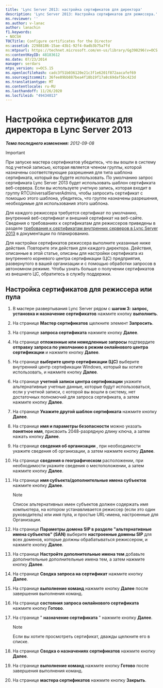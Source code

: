 ```yaml
---
title: 'Lync Server 2013: настройка сертификатов для директора'
description: 'Lync Server 2013: Настройка сертификатов для режиссера.'
ms.reviewer: ''
ms.author: v-lanac
author: lanachin
f1.keywords:
- NOCSH
TOCTitle: Configure certificates for the Director
ms:assetid: 22988186-15ae-43b1-92f4-0adb3b75a7fd
ms:mtpsurl: https://technet.microsoft.com/en-us/library/Gg398296(v=OCS.15)
ms:contentKeyID: 48183612
ms.date: 07/23/2014
manager: serdars
mtps_version: v=OCS.15
ms.openlocfilehash: cadc3f51b036120e21c3f1e6201f872aacafef69
ms.sourcegitcommit: 36fee89bb887bea4f18b19f17a8c69daf5bc423d
ms.translationtype: MT
ms.contentlocale: ru-RU
ms.lasthandoff: 11/26/2020
ms.locfileid: "49434013"
---
```

# <a name="configure-certificates-for-the-director-in-lync-server-2013"></a>Настройка сертификатов для директора в Lync Server 2013

<div data-xmlns="http://www.w3.org/1999/xhtml">

<div class="topic" data-xmlns="http://www.w3.org/1999/xhtml" data-msxsl="urn:schemas-microsoft-com:xslt" data-cs="https://msdn.microsoft.com/">

<div data-asp="https://msdn2.microsoft.com/asp">



</div>

<div id="mainSection">

<div id="mainBody">

<span> </span>

_**Тема последнего изменения:** 2012-09-08_

<div>


> [!IMPORTANT]  
> При запуске мастера сертификатов убедитесь, что вы вошли в систему под учетной записью, которая является членом группы, которой назначены соответствующие разрешения для типа шаблона сертификата, который вы будете использовать. По умолчанию запрос сертификата Lync Server 2013 будет использовать шаблон сертификата веб-сервера. Если вы используете учетную запись, которая входит в группу RTCUniversalServerAdmins, чтобы запросить сертификат с помощью этого шаблона, убедитесь, что группе назначены разрешения, необходимые для использования этого шаблона.



</div>

Для каждого режиссера требуется сертификат по умолчанию, внутренний веб-сертификат и внешний сертификат на веб-сайте. Сведения о требованиях к сертификатам для режиссеров приведены в разделе [требования к сертификатам внутренних серверов в Lync Server 2013](lync-server-2013-certificate-requirements-for-internal-servers.md) в документации по планированию.

Для настройки сертификатов режиссера выполните указанные ниже действия. Повторите эти действия для каждого директора. Действия, описанные в этой статье, описаны для настройки сертификата из внутреннего корневого центра сертификации (ЦС) предприятия, развернутого в вашей организации и с помощью обработки запросов в автономном режиме. Чтобы узнать больше о получении сертификатов из внешнего ЦС, обратитесь в службу поддержки.

<div>

## <a name="to-configure-certificates-for-the-director-or-director-pool"></a>Настройка сертификатов для режиссера или пула

1.  В мастере развертывания Lync Server рядом с **шагом 3: запрос, установка и назначение сертификатов** нажмите кнопку **выполнить**.

2.  На странице **Мастер сертификатов** щелкните элемент **Запросить**.

3.  На странице **запроса сертификата** нажмите кнопку **Далее**.

4.  На странице **отложенные или немедленные запросы** подтвердите **отправку запроса по умолчанию в режим онлайнового центра сертификации** и нажмите кнопку **Далее**.

5.  На странице **выберите центр сертификации (ЦС)** выберите внутренний центр сертификации Windows, который вы хотите использовать, и нажмите кнопку **Далее**.

6.  На странице **учетной записи центра сертификации** укажите альтернативные учетные данные, которые будут использоваться, если у учетной записи, с которой вы вошли в систему, нет достаточных полномочий для запроса сертификата, а затем нажмите кнопку **Далее**.

7.  На странице **Укажите другой шаблон сертификата** нажмите кнопку **Далее**.

8.  На странице **имя и параметры безопасности** можно указать **понятное имя**, присвоить 2048-разрядную длину ключа, а затем нажать кнопку **Далее**.

9.  На странице **сведения об организации** , при необходимости укажите сведения об организации, а затем нажмите кнопку **Далее**.

10. На странице **сведения о географическом** расположении, при необходимости укажите сведения о местоположении, а затем нажмите кнопку **Далее**.

11. На странице **имя субъекта/дополнительные имена субъектов** нажмите кнопку **Далее**.
    
    <div>
    

    > [!NOTE]  
    > Список альтернативных имен субъектов должен содержать имя компьютера, на котором устанавливается режиссер (если это один руководитель) или имя пула, и простые URL-имена, настроенные для Организации.

    
    </div>

12. На странице **Параметры домена SIP в разделе "альтернативные имена субъектов" (SAN)** выберите **настроенные домены SIP** для всех доменов, которые должны обрабатываться режиссером, и нажмите кнопку **Далее**.

13. На странице **Настройте дополнительные имена тем** добавьте дополнительные дополнительные имена тем, а затем нажмите кнопку **Далее**.

14. На странице **Сводка запроса на сертификат** нажмите кнопку **Далее**.

15. На странице **выполнение команд** нажмите кнопку **Далее** после завершения выполнения команд.

16. На странице **состояния запроса онлайнового сертификата** нажмите кнопку **Готово**.

17. На странице " **назначение сертификата** " нажмите кнопку **Далее**.
    
    <div>
    

    > [!NOTE]  
    > Если вы хотите просмотреть сертификат, дважды щелкните его в списке.

    
    </div>

18. На странице **Сводка о назначениях сертификатов** нажмите кнопку **Далее**.

19. На странице **выполнение команд** нажмите кнопку **Готово** после завершения выполнения команд.

20. На странице **мастера сертификатов** нажмите кнопку **Закрыть**.

</div>

</div>

<span> </span>

</div>

</div>

</div>

